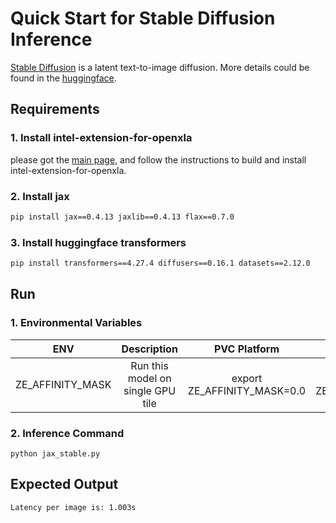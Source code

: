 # Quick Start for Stable Diffusion Inference

[Stable Diffusion](https://arxiv.org/abs/2112.10752) is a latent text-to-image diffusion. More details could be found in the [huggingface](https://huggingface.co/CompVis/stable-diffusion).

## Requirements

### 1. Install intel-extension-for-openxla

please got the [main page](https://github.com/intel/intel-extension-for-openxla/blob/main/README.md#build-and-install), and follow the instructions to build and install intel-extension-for-openxla.

### 2. Install jax
```bash
pip install jax==0.4.13 jaxlib==0.4.13 flax==0.7.0
```
### 3. Install huggingface transformers

```bash
pip install transformers==4.27.4 diffusers==0.16.1 datasets==2.12.0
```
## Run

### 1. Environmental Variables

| **ENV** | **Description** | **PVC Platform** | **ATSM/DG2 Platform** | 
| :---: | :---: | :---: |:---: |
| ZE_AFFINITY_MASK | Run this model on single GPU tile |export ZE_AFFINITY_MASK=0.0 | export ZE_AFFINITY_MASK=0.0 | 

### 2. Inference Command

```
python jax_stable.py
```

## Expected Output

```
Latency per image is: 1.003s
```
